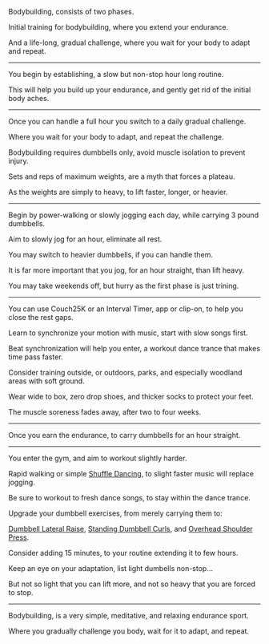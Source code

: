Bodybuilding,
consists of two phases.

Initial training for bodybuilding,
where you extend your endurance.

And a life-long, gradual challenge,
where you wait for your body to adapt and repeat.

---

You begin by establishing,
a slow but non-stop hour long routine.

This will help you build up your endurance,
and gently get rid of the initial body aches.

---

Once you can handle a full hour
you switch to a daily gradual challenge.

Where you wait for your body to adapt,
and repeat the challenge.

Bodybuilding requires dumbbells only,
avoid muscle isolation to prevent injury.

Sets and reps of maximum weights,
are a myth that forces a plateau.

As the weights are simply to heavy,
to lift faster, longer, or heavier.

---

Begin by power-walking or slowly jogging each day,
while carrying 3 pound dumbbells.

Aim to slowly jog for an hour,
eliminate all rest.

You may switch to heavier dumbbells,
if you can handle them.

It is far more important that you jog,
for an hour straight, than lift heavy.

You may take weekends off,
but hurry as the first phase is just trining.

---

You can use Couch25K or an Interval Timer,
app or clip-on, to help you close the rest gaps.

Learn to synchronize your motion with music,
start with slow songs first.

Beat synchronization will help you enter,
a workout dance trance that makes time pass faster.

Consider training outside, or outdoors,
parks, and especially woodland areas with soft ground.

Wear wide to box, zero drop shoes,
and thicker socks to protect your feet.

The muscle soreness fades away,
after two to four weeks.

---

Once you earn the endurance,
to carry dumbbells for an hour straight.

---

You enter the gym,
and aim to workout slightly harder.

Rapid walking or simple [Shuffle Dancing][4],
to slight faster music will replace jogging.

Be sure to workout to fresh dance songs,
to stay within the dance trance.

Upgrade your dumbbell exercises,
from merely carrying them to:

[Dumbbell Lateral Raise][1], [Standing Dumbbell Curls][2],
and [Overhead Shoulder Press][3].

Consider adding 15 minutes,
to your routine extending it to few hours.

Keep an eye on your adaptation,
list light dumbells non-stop…

But not so light that you can lift more,
and not so heavy that you are forced to stop.

---

Bodybuilding, is a very simple, meditative,
and relaxing endurance sport.

Where you gradually challenge you body,
wait for it to adapt, and repeat.

[1]: https://youtu.be/FeJP4E4Z-PY?t=121
[2]: https://youtu.be/av7-8igSXTs
[3]: https://youtu.be/Gu1t7X2yq4M?t=153
[4]: https://www.youtube.com/results?search_query=shuffle+dance+and+cutting+shapes+tutorial
